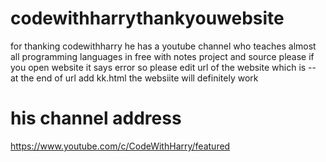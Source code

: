 # codewithharrythankyouwebsite
for thanking codewithharry he has a youtube channel who teaches almost all programming languages in free with notes project and source 
please if you open website it says error so please edit url of the website which is --
at the end of url add kk.html 
the websiite will definitely work

# his channel address 
https://www.youtube.com/c/CodeWithHarry/featured

